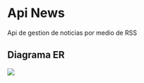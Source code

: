 # Api News
Api de gestion de noticias por medio de RSS 


## Diagrama ER
![](..\imgs\Diagrama_ER..png)
